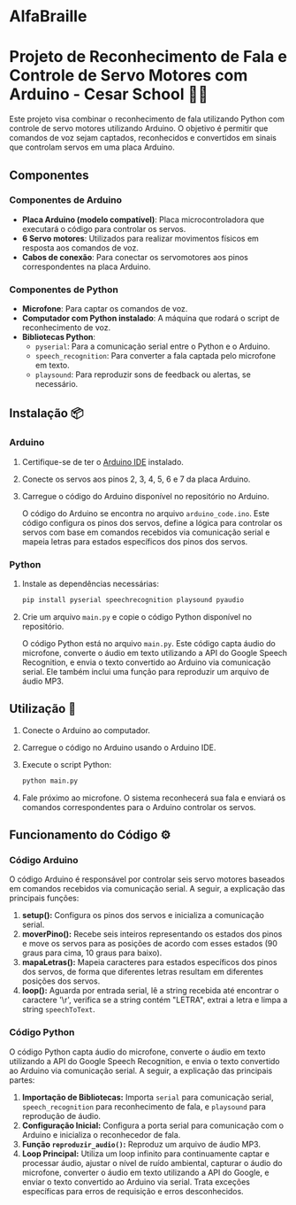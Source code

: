# AlfaBraille 
# Projeto de Reconhecimento de Fala e Controle de Servo Motores com Arduino - Cesar School 🎤🤖

Este projeto visa combinar o reconhecimento de fala utilizando Python com controle de servo motores utilizando Arduino. O objetivo é permitir que comandos de voz sejam captados, reconhecidos e convertidos em sinais que controlam servos em uma placa Arduino.

## Componentes

### Componentes de Arduino
- **Placa Arduino (modelo compatível)**: Placa microcontroladora que executará o código para controlar os servos.
- **6 Servo motores**: Utilizados para realizar movimentos físicos em resposta aos comandos de voz.
- **Cabos de conexão**: Para conectar os servomotores aos pinos correspondentes na placa Arduino.

### Componentes de Python
- **Microfone**: Para captar os comandos de voz.
- **Computador com Python instalado**: A máquina que rodará o script de reconhecimento de voz.
- **Bibliotecas Python**:
  - `pyserial`: Para a comunicação serial entre o Python e o Arduino.
  - `speech_recognition`: Para converter a fala captada pelo microfone em texto.
  - `playsound`: Para reproduzir sons de feedback ou alertas, se necessário.

## Instalação 📦

### Arduino

1. Certifique-se de ter o [Arduino IDE](https://www.arduino.cc/en/software) instalado.
2. Conecte os servos aos pinos 2, 3, 4, 5, 6 e 7 da placa Arduino.
3. Carregue o código do Arduino disponível no repositório no Arduino.

    O código do Arduino se encontra no arquivo `arduino_code.ino`. Este código configura os pinos dos servos, define a lógica para controlar os servos com base em comandos recebidos via comunicação serial e mapeia letras para estados específicos dos pinos dos servos.

### Python

1. Instale as dependências necessárias:
    ```bash
    pip install pyserial speechrecognition playsound pyaudio
    ```

2. Crie um arquivo `main.py` e copie o código Python disponível no repositório.

    O código Python está no arquivo `main.py`. Este código capta áudio do microfone, converte o áudio em texto utilizando a API do Google Speech Recognition, e envia o texto convertido ao Arduino via comunicação serial. Ele também inclui uma função para reproduzir um arquivo de áudio MP3.

## Utilização 🚀

1. Conecte o Arduino ao computador.
2. Carregue o código no Arduino usando o Arduino IDE.
3. Execute o script Python:

    ```bash
    python main.py
    ```
4. Fale próximo ao microfone. O sistema reconhecerá sua fala e enviará os comandos correspondentes para o Arduino controlar os servos.

## Funcionamento do Código ⚙️

### Código Arduino

O código Arduino é responsável por controlar seis servo motores baseados em comandos recebidos via comunicação serial. A seguir, a explicação das principais funções:

1. **setup():** Configura os pinos dos servos e inicializa a comunicação serial.
2. **moverPino():** Recebe seis inteiros representando os estados dos pinos e move os servos para as posições de acordo com esses estados (90 graus para cima, 10 graus para baixo).
3. **mapaLetras():** Mapeia caracteres para estados específicos dos pinos dos servos, de forma que diferentes letras resultam em diferentes posições dos servos.
4. **loop():** Aguarda por entrada serial, lê a string recebida até encontrar o caractere '\r', verifica se a string contém "LETRA", extrai a letra e limpa a string `speechToText`.

### Código Python

O código Python capta áudio do microfone, converte o áudio em texto utilizando a API do Google Speech Recognition, e envia o texto convertido ao Arduino via comunicação serial. A seguir, a explicação das principais partes:

1. **Importação de Bibliotecas:** Importa `serial` para comunicação serial, `speech_recognition` para reconhecimento de fala, e `playsound` para reprodução de áudio.
2. **Configuração Inicial:** Configura a porta serial para comunicação com o Arduino e inicializa o reconhecedor de fala.
3. **Função `reproduzir_audio()`:** Reproduz um arquivo de áudio MP3.
4. **Loop Principal:** Utiliza um loop infinito para continuamente captar e processar áudio, ajustar o nível de ruído ambiental, capturar o áudio do microfone, converter o áudio em texto utilizando a API do Google, e enviar o texto convertido ao Arduino via serial. Trata exceções específicas para erros de requisição e erros desconhecidos.
